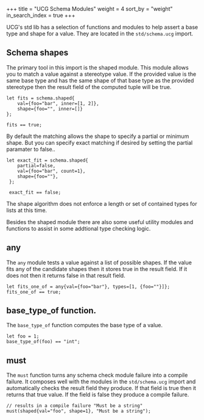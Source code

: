 +++
title = "UCG Schema Modules"
weight = 4
sort_by = "weight"
in_search_index = true
+++

UCG's std lib has a selection of functions and modules to help assert a base type and shape for a value. They are located in the `std/schema.ucg` import.

## Schema shapes

The primary tool in this import is the shaped module. This module allows you to match a value against a stereotype value. If the provided value is the same base type and has the same shape of that base type as the provided stereotype then the
result field of the computed tuple will be true.

```
let fits = schema.shaped{
    val={foo="bar", inner=[1, 2]},
    shape={foo="", inner=[]}
};

fits == true;
```

By default the matching allows the shape to specify a partial or minimum shape. But you can specify exact matching if desired by setting the partial paramater to false..

```
let exact_fit = schema.shaped{
    partial=false,
    val={foo="bar", count=1},
    shape={foo=""},
 };

 exact_fit == false;
```

The shape algorithm does not enforce a length or set of contained types for lists at this time.

Besides the shaped module there are also some useful utility modules and functions to assist in some addtional type checking logic.
## any

The `any` module tests a value against a list of possible shapes. If the value
fits any of the candidate shapes then it stores true in the result field. If it does not then it returns false in that result field.

```
let fits_one_of = any{val={foo="bar"}, types=[1, {foo=""}]};
fits_one_of == true;
```

## base_type_of function.

The `base_type_of` function computes the base type of a value.

```
let foo = 1;
base_type_of(foo) == "int";
```

## must

The `must` function turns any schema check module failure into a compile failure. It composes well with the modules in the `std/schema.ucg` import and automatically checks the result field they produce. If that field is true then it returns that true value. If the field is false they produce a compile failure.

```
// results in a compile failure "Must be a string"
must(shaped{val="foo", shape=1}, "Must be a string");
```